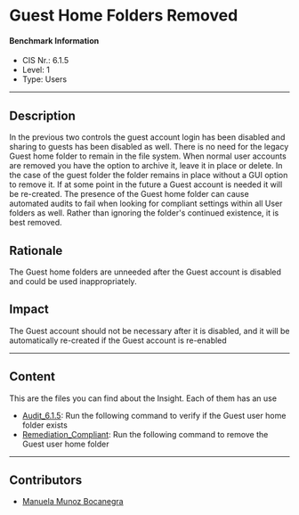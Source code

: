 # Guest Home Folders Removed
#### Benchmark Information
- CIS Nr.: 6.1.5
- Level: 1
- Type: Users
------------------------
## Description

In the previous two controls the guest account login has been disabled and sharing to guests has been disabled as well. There is no need for the legacy Guest home folder to remain in the file system. When normal user accounts are removed you have the option to archive it, leave it in place or delete. In the case of the guest folder the folder remains in place without a GUI option to remove it. If at some point in the future a Guest account is needed it will be re-created. The presence of the Guest home folder can cause automated audits to fail when looking for compliant settings within all User folders as well. Rather than ignoring the folder's continued existence, it is best removed.

## Rationale

The Guest home folders are unneeded after the Guest account is disabled and could be used inappropriately.

## Impact

The Guest account should not be necessary after it is disabled, and it will be automatically re-created if the Guest account is re-enabled

---
## Content
This are the files you can find about the Insight. Each of them has an use 
* [Audit_6.1.5](https://github.com/apfelwerk/JamfProtectInsights/blob/main/UsersType/CIS_6.1.5_Guest%20Home%20Folders%20Removed/Audit_6.1.5.sh): Run the following command to verify if the Guest user home folder exists
* [Remediation_Compliant](https://github.com/apfelwerk/JamfProtectInsights/blob/main/UsersType/CIS_6.1.5_Guest%20Home%20Folders%20Removed/Remediation_Compliant.sh): Run the following command to remove the Guest user home folder

------------------------------------------------------------------------------------------------------------------------------------------------------------------------------------------------------------------------------------------------------------------------------------------------------------------------------
## Contributors
* [Manuela Munoz Bocanegra](https://github.com/manuelamunoz)